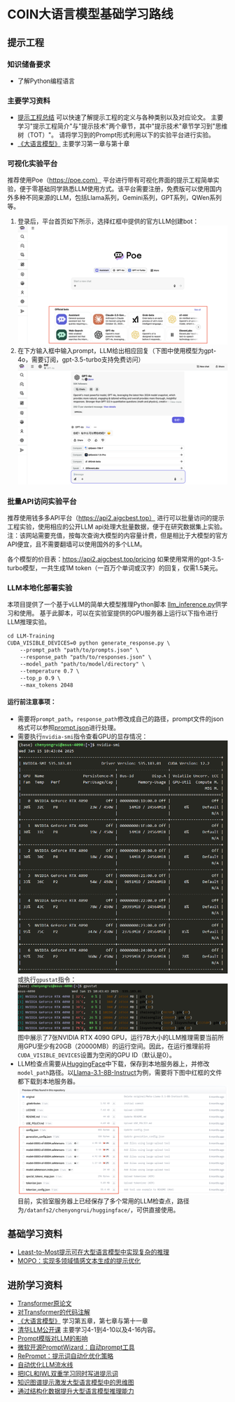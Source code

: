 # COIN大语言模型基础学习路线


## 提示工程

### 知识储备要求
* 了解Python编程语言

### 主要学习资料
* [提示工程总结](https://www.promptingguide.ai/zh)
可以快速了解提示工程的定义与各种类别以及对应论文。
主要学习"提示工程简介"与"提示技术"两个章节，其中"提示技术"章节学习到"思维树（TOT）"。
请将学习到的Prompt形式利用以下的实验平台进行实验。
* [《大语言模型》](LLM.pdf) 主要学习第一章与第十章

### 可视化实验平台
推荐使用Poe（https://poe.com）
平台进行带有可视化界面的提示工程简单实验，便于零基础同学熟悉LLM使用方式。该平台需要注册，免费版可以使用国内外多种不同来源的LLM，包括Llama系列，Gemini系列，GPT系列，QWen系列等。

1. 登录后，平台首页如下所示，选择红框中提供的官方LLM创建bot：
![](figure/poe1.png)
2. 在下方输入框中输入prompt，LLM给出相应回复（下图中使用模型为gpt-4o，需要订阅，gpt-3.5-turbo支持免费访问）
![](figure/poe2.png)

### 批量API访问实验平台
推荐使用钱多多API平台（https://api2.aigcbest.top）
进行可以批量访问的提示工程实验，使用相应的公开LLM api处理大批量数据，便于在研究数据集上实验。注：该网站需要充值，按每次查询大模型的内容量计费，但是相比于大模型的官方API便宜，且不需要翻墙可以使用国外的多个LLM。

各个模型的价目表：https://api2.aigcbest.top/pricing 
如果使用常用的gpt-3.5-turbo模型，一共生成1M token（一百万个单词或汉字）的回复，仅需1.5美元。

### LLM本地化部署实验

本项目提供了一个基于vLLM的简单大模型推理Python脚本
[llm_inference.py](llm_inference.py)供学习和使用。
基于此脚本，可以在实验室提供的GPU服务器上运行以下指令进行LLM推理实验。
```shell
cd LLM-Training
CUDA_VISIBLE_DEVICES=0 python generate_response.py \
    --prompt_path "path/to/prompts.json" \
    --response_path "path/to/responses.json" \
    --model_path "path/to/model/directory" \
    --temperature 0.7 \
    --top_p 0.9 \
    --max_tokens 2048
```
#### 运行前注意事项：
* 需要将`prompt_path`，`response_path`修改成自己的路径，prompt文件的json格式可以参照[prompt.json](prompt.json)进行处理。
* 需要执行`nvidia-smi`指令查看GPU的显存情况：
![](figure/nvidia-smi.jpg)
或执行`gpustat`指令：
![](figure/gpustat.jpg)
图中展示了7张NVIDIA RTX 4090 GPU，运行7B大小的LLM推理需要当前所用GPU至少有20GB（20000MB）的运行空间。因此，在运行推理前将`CUDA_VISIBLE_DEVICES`设置为空闲的GPU ID（默认是0）。
* LLM检查点需要从[HuggingFace](https://huggingface.co)中下载，保存到本地服务器上，并修改`model_path`路径。以[Llama-3.1-8B-Instruct](https://huggingface.co/meta-llama/Llama-3.1-8B-Instruct/tree/main)为例，需要将下图中红框的文件都下载到本地服务器。
![](figure/huggingface.png)
目前，实验室服务器上已经保存了多个常用的LLM检查点，路径为`/datanfs2/chenyongrui/huggingface/`，可供直接使用。


## 基础学习资料

* [Least-to-Most提示可在大型语言模型中实现复杂的推理](https://mp.weixin.qq.com/s/HX0p0nTmtgOsgzNM8rT_SA)
* [MOPO：实现多领域情感文本生成的提示优化](https://mp.weixin.qq.com/s/rYJcReVngtDS-eNvuc0upA)

## 进阶学习资料

* [Transformer原论文](https://arxiv.org/abs/1706.03762)
* [对Transformer的代码注解](https://nlp.seas.harvard.edu/2018/04/03/attention.html)
* [《大语言模型》](LLM.pdf) 学习第五章，第七章与第十一章
* [清华LLM公开课](https://www.bilibili.com/video/BV1UG411p7zv?buvid=XU11F2D1F1B6721741676EA71D3F31356C54F&from_spmid=playlist.playlist-detail.0.0&is_story_h5=false&mid=w7mFjjzdrDXbKb0J8YwY7g%3D%3D&plat_id=116&share_from=ugc&share_medium=android&share_plat=android&share_session_id=00d7fb01-933c-42b3-89c7-7db4d68bd324&share_source=WEIXIN&share_tag=s_i&spmid=united.player-video-detail.0.0&timestamp=1725711243&unique_k=HMZ3qGQ&up_id=493282299&wxfid=o7omF0RtW5yr6BgHzKzhtWiTIqNQ&share_times=2&_unique_id_=8e3bd8bb-c73e-43b4-b8fa-a40e89a44691&code=081C9dll2fDEQe44dlnl2sFU4u1C9dlx&state=&spm_id_from=333.788.videopod.episodes) 主要学习4-1到4-10以及4-16内容。
* [Prompt模版对LLM的影响](https://mp.weixin.qq.com/s/OFwqmnB8Qoq-am-OrRstIQ) 
* [微软开源PromptWizard：自动prompt工具](https://mp.weixin.qq.com/s/_0gERIijVNOlQuhmGv5mOg)
* [RePrompt：提示词自动化优化策略](https://mp.weixin.qq.com/s/R6ZsMZwiHNGcfVowUwPvaQ)
* [自动优化LLM流水线](https://mp.weixin.qq.com/s/oog-dCmWFqT6IAC06pIESA)
* [把ICL和IWL双重学习同时写进提示词](https://mp.weixin.qq.com/s/xkSVSD017xaohG3V-1oRow)
* [知识图谱提示激发大型语言模型中的思维图](https://mp.weixin.qq.com/s/Q9qAHmzMjiWvZg8reTw7dQ)
* [通过结构化数据提升大型语言模型推理能力](https://mp.weixin.qq.com/s/wE60z0HtC2um7Wt5ScG-PQ)
